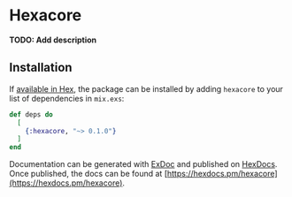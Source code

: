 # Hexacore

**TODO: Add description**

## Installation

If [available in Hex](https://hex.pm/docs/publish), the package can be installed
by adding `hexacore` to your list of dependencies in `mix.exs`:

```elixir
def deps do
  [
    {:hexacore, "~> 0.1.0"}
  ]
end
```

Documentation can be generated with [ExDoc](https://github.com/elixir-lang/ex_doc)
and published on [HexDocs](https://hexdocs.pm). Once published, the docs can
be found at [https://hexdocs.pm/hexacore](https://hexdocs.pm/hexacore).

